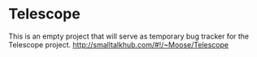 # Telescope
This is an empty project that will serve as temporary bug tracker for the Telescope project. http://smalltalkhub.com/#!/~Moose/Telescope
